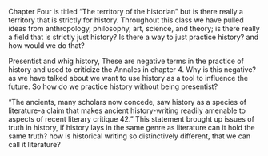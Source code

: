 Chapter Four is titled “The territory of the historian” but is there really a territory that is strictly for history. Throughout this class we have pulled ideas from anthropology, philosophy, art, science, and theory; is there really a field that is strictly just history? Is there a way to just practice history? and how would we do that? 


Presentist and whig history, These are negative terms in the practice of history and used to criticize the Annales in chapter 4. Why is this negative? as we have talked about we want to use history as a tool to influence the future. So how do we practice history without being presentist? 


“The ancients, many scholars now concede, saw history as a species of literature-a claim that makes ancient history-writing readily amenable to aspects of recent literary critique 42.” This statement brought up issues of truth in history, if history lays in the same genre as literature can it hold the same truth? how is historical writing so distinctively different, that we can call it literature? 
